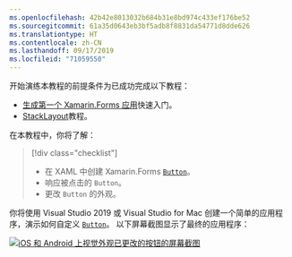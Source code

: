 ```yaml
---
ms.openlocfilehash: 42b42e8013032b684b31e8bd974c433ef176be52
ms.sourcegitcommit: 61a35d0643eb3bf5adb8f8831da54771d8dde626
ms.translationtype: HT
ms.contentlocale: zh-CN
ms.lasthandoff: 09/17/2019
ms.locfileid: "71059550"
---
```

开始演练本教程的前提条件为已成功完成以下教程：

- [生成第一个 Xamarin.Forms 应用](~/get-started/first-app/index.md)快速入门。
- [StackLayout](~/get-started/tutorials/stacklayout/index.yml)教程。

在本教程中，你将了解：

> [!div class="checklist"]
>
> - 在 XAML 中创建 Xamarin.Forms [`Button`](xref:Xamarin.Forms.Button)。
> - 响应被点击的 `Button`。
> - 更改 `Button` 的外观。

你将使用 Visual Studio 2019 或 Visual Studio for Mac 创建一个简单的应用程序，演示如何自定义 [`Button`](xref:Xamarin.Forms.Button)。 以下屏幕截图显示了最终的应用程序：

[![iOS 和 Android 上视觉外观已更改的按钮的屏幕截图](../images/change-button-appearance.png "外观已更改的按钮")](../images/change-button-appearance-large.png#lightbox "Button with changed appearance")
